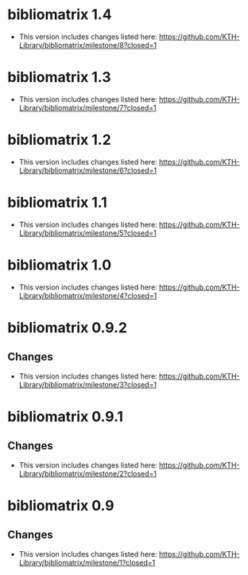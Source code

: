 # bibliomatrix 1.4

* This version includes changes listed here: <https://github.com/KTH-Library/bibliomatrix/milestone/8?closed=1>

# bibliomatrix 1.3

* This version includes changes listed here: <https://github.com/KTH-Library/bibliomatrix/milestone/7?closed=1>

# bibliomatrix 1.2

* This version includes changes listed here: <https://github.com/KTH-Library/bibliomatrix/milestone/6?closed=1>

# bibliomatrix 1.1

* This version includes changes listed here: <https://github.com/KTH-Library/bibliomatrix/milestone/5?closed=1>

# bibliomatrix 1.0

* This version includes changes listed here: <https://github.com/KTH-Library/bibliomatrix/milestone/4?closed=1>

# bibliomatrix 0.9.2

## Changes

* This version includes changes listed here: <https://github.com/KTH-Library/bibliomatrix/milestone/3?closed=1>

# bibliomatrix 0.9.1

## Changes

* This version includes changes listed here: <https://github.com/KTH-Library/bibliomatrix/milestone/2?closed=1>

# bibliomatrix 0.9

## Changes

* This version includes changes listed here: <https://github.com/KTH-Library/bibliomatrix/milestone/1?closed=1>

